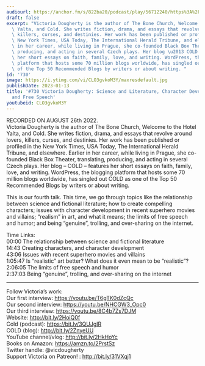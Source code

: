 ```yaml
---
audiourl: https://anchor.fm/s/822ba20/podcast/play/56712240/https%3A%2F%2Fd3ctxlq1ktw2nl.cloudfront.net%2Fstaging%2F2022-7-27%2Fcfcc1360-57f6-e588-6e6a-da174c68bd83.m4a
draft: false
excerpt: "Victoria Dougherty is the author of The Bone Church, Welcome to the Hotel\
  \ Yalta, and Cold. She writes fiction, drama, and essays that revolve around lovers,\
  \ killers, curses, and destinies. Her work has been published or profiled in the\
  \ New York Times, USA Today, The International Herald Tribune, and elsewhere. Earlier\
  \ in her career, while living in Prague, she co-founded Black Box Theater, translating,\
  \ producing, and acting in several Czech plays. Her blog \u2013 COLD \u2013 features\
  \ her short essays on faith, family, love, and writing. WordPress, the blogging\
  \ platform that hosts some 70 million blogs worldwide, has singled out COLD as one\
  \ of the Top 50 Recommended Blogs by writers or about writing. "
id: '730'
image: https://i.ytimg.com/vi/CLO3gvkoM3Y/maxresdefault.jpg
publishDate: 2023-01-13
title: '#730 Victoria Dougherty: Science and Literature, Character Development, Realism,
  and Free Speech'
youtubeid: CLO3gvkoM3Y
---
```

<div class="timelinks">

RECORDED ON AUGUST 26th 2022.  
Victoria Dougherty is the author of The Bone Church, Welcome to the Hotel Yalta, and Cold. She writes fiction, drama, and essays that revolve around lovers, killers, curses, and destinies. Her work has been published or profiled in the New York Times, USA Today, The International Herald Tribune, and elsewhere. Earlier in her career, while living in Prague, she co-founded Black Box Theater, translating, producing, and acting in several Czech plays. Her blog – COLD – features her short essays on faith, family, love, and writing. WordPress, the blogging platform that hosts some 70 million blogs worldwide, has singled out COLD as one of the Top 50 Recommended Blogs by writers or about writing. 

This is our fourth talk. This time, we go through topics like the relationship between science and fictional literature; how to create compelling characters; issues with character development in recent superhero movies and villains; “realism” in art, and what it means; the limits of free speech and humor; and being “genuine”, trolling, and over-sharing on the internet. 

Time Links:  
<time>00:00</time> The relationship between science and fictional literature  
<time>14:43</time> Creating characters, and character development  
<time>43:06</time> Issues with recent superhero movies and villains  
<time>1:05:47</time> Is “realistic” art better? What does it even mean to be “realistic”?  
<time>2:06:05</time> The limits of free speech and humor  
<time>2:37:03</time> Being “genuine”, trolling, and over-sharing on the internet

---

Follow Victoria’s work:  
Our first interview: https://youtu.be/T6gTK0dZcQc  
Our second interview: https://youtu.be/NHCGW3_Opc0  
Our third interview: https://youtu.be/8C4b7Zs7DJM  
Website: http://bit.ly/2HoiQ0f  
Cold (podcast): https://bit.ly/3QUJgIR  
COLD (blog): http://bit.ly/2ZnyeUU  
YouTube channel/vlog: http://bit.ly/2HkHoYc  
Books on Amazon: https://amzn.to/2PrstSz  
Twitter handle: @vicdougherty  
Support Victoria on Patreon! : http://bit.ly/31VXqj1
</div>

